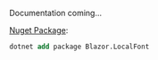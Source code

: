 Documentation coming...

[Nuget Package](https://www.nuget.org/packages/Blazor.LocalFont):

```ps
dotnet add package Blazor.LocalFont
```

